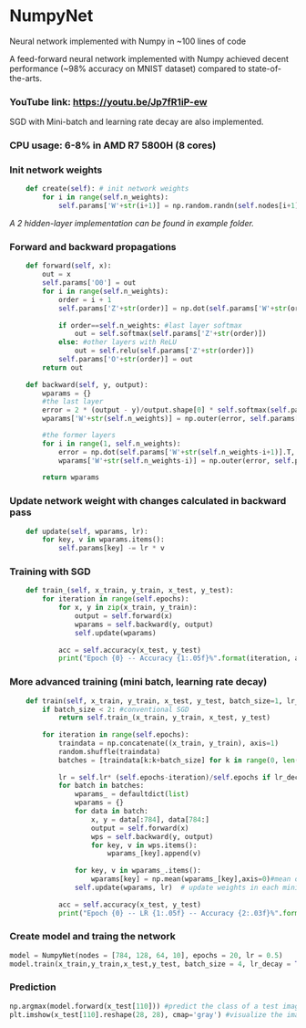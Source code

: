 # NumpyNet
Neural network implemented with Numpy in ~100 lines of code

A feed-forward neural network implemented with Numpy achieved decent performance (~98% accuracy on MNIST dataset) compared to state-of-the-arts.

### YouTube link: https://youtu.be/Jp7fR1iP-ew

SGD with Mini-batch and learning rate decay are also implemented.

### CPU usage: 6-8% in AMD R7 5800H (8 cores)

### Init network weights
```python
    def create(self): # init network weights
        for i in range(self.n_weights):
            self.params['W'+str(i+1)] = np.random.randn(self.nodes[i+1], self.nodes[i]) * np.sqrt(1. / self.nodes[i+1]) #multiply with small values
```


_A 2 hidden-layer implementation can be found in example folder._ 
### Forward and backward propagations
```python
    def forward(self, x):
        out = x
        self.params['O0'] = out
        for i in range(self.n_weights):
            order = i + 1
            self.params['Z'+str(order)] = np.dot(self.params['W'+str(order)], out)
             
            if order==self.n_weights: #last layer softmax
                out = self.softmax(self.params['Z'+str(order)])
            else: #other layers with ReLU
                out = self.relu(self.params['Z'+str(order)])
            self.params['O'+str(order)] = out
        return out
    
    def backward(self, y, output):
        wparams = {}
        #the last layer
        error = 2 * (output - y)/output.shape[0] * self.softmax(self.params['Z'+str(self.n_weights)], deriv=True)
        wparams['W'+str(self.n_weights)] = np.outer(error, self.params['O'+str(self.n_weights-1)])

        #the former layers
        for i in range(1, self.n_weights):
            error = np.dot(self.params['W'+str(self.n_weights-i+1)].T, error) * self.relu(self.params['Z'+str(self.n_weights-i)], deriv=True)
            wparams['W'+str(self.n_weights-i)] = np.outer(error, self.params['O'+str(self.n_weights-i-1)])
            
        return wparams
```
### Update network weight with changes calculated in backward pass
```python
    def update(self, wparams, lr):
        for key, v in wparams.items():
            self.params[key] -= lr * v 
```
### Training with SGD
```python
    def train_(self, x_train, y_train, x_test, y_test):
        for iteration in range(self.epochs):
            for x, y in zip(x_train, y_train):
                output = self.forward(x)
                wparams = self.backward(y, output)
                self.update(wparams)
                
            acc = self.accuracy(x_test, y_test)
            print("Epoch {0} -- Accuracy {1:.05f}%".format(iteration, acc))
```
### More advanced training (mini batch, learning rate decay)
```python
    def train(self, x_train, y_train, x_test, y_test, batch_size=1, lr_decay = False):
        if batch_size < 2: #conventional SGD
            return self.train_(x_train, y_train, x_test, y_test)
        
        for iteration in range(self.epochs):
            traindata = np.concatenate((x_train, y_train), axis=1)
            random.shuffle(traindata)
            batches = [traindata[k:k+batch_size] for k in range(0, len(traindata), batch_size)] # mini batch
            
            lr = self.lr* (self.epochs-iteration)/self.epochs if lr_decay else self.lr # learning rate decay
            for batch in batches:
                wparams_ = defaultdict(list)
                wparams = {}
                for data in batch:
                    x, y = data[:784], data[784:]
                    output = self.forward(x)
                    wps = self.backward(y, output)
                    for key, v in wps.items():
                        wparams_[key].append(v)
                        
                for key, v in wparams_.items():        
                    wparams[key] = np.mean(wparams_[key],axis=0)#mean of mini batch weight changes
                self.update(wparams, lr)  # update weights in each mini batch
                
            acc = self.accuracy(x_test, y_test)
            print("Epoch {0} -- LR {1:.05f} -- Accuracy {2:.03f}%".format(iteration,lr, acc*100))        
```

### Create model and traing the network
```python
model = NumpyNet(nodes = [784, 128, 64, 10], epochs = 20, lr = 0.5)
model.train(x_train,y_train,x_test,y_test, batch_size = 4, lr_decay = True)
```

### Prediction
```python
np.argmax(model.forward(x_test[110])) #predict the class of a test image
plt.imshow(x_test[110].reshape(28, 28), cmap='gray') #visualize the image

```
